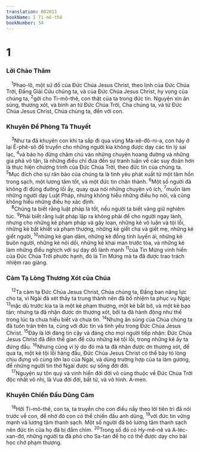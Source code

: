```yaml
---
translation: BD2011
bookName: I Ti-mô-thê 
bookNumber: 54
---
```


<div class="title"><h1>1</h1><h3>Lời Chào Thăm</h3></div>
<span class="verse 1ti_1_1"> <sup>1</sup>Phao-lô, một sứ đồ của Ðức Chúa Jesus Christ, theo lịnh của Ðức Chúa Trời, Ðấng Giải Cứu chúng ta, và của Ðức Chúa Jesus Christ, hy vọng của chúng ta, </span>
<span class="verse 1ti_1_2"><sup>2</sup>gởi cho Ti-mô-thê, con thật của ta trong đức tin. Nguyện xin ân sủng, thương xót, và bình an từ Ðức Chúa Trời, Cha chúng ta, và từ Ðức Chúa Jesus Christ, Chúa chúng ta, đến với con.<br/></span>
<div class="title"><h3>Khuyên Ðề Phòng Tà Thuyết</h3></div>
<span class="verse 1ti_1_3"> <sup>3</sup>Như ta đã khuyên con khi ta sắp đi qua vùng Ma-xê-đô-ni-a, con hãy ở lại Ê-phê-sô để truyền cho những người kia không được dạy các tín lý sai lạc, </span>
<span class="verse 1ti_1_4"><sup>4</sup>và bảo họ đừng chăm chú vào những chuyện hoang đường và những gia phả vô tận, là những điều chỉ đưa đến sự tranh luận về các suy đoán hơn là thực hiện chương trình của Ðức Chúa Trời, theo đức tin của chúng ta. </span>
<span class="verse 1ti_1_5"><sup>5</sup>Mục đích cho sự răn bảo của chúng ta là tình yêu phát xuất từ một tâm hồn trong sạch, một lương tâm tốt, và một đức tin chân thành. </span>
<span class="verse 1ti_1_6"><sup>6</sup>Một số người đã không đi đúng đường lối ấy, quay qua nói những chuyện vô ích, </span>
<span class="verse 1ti_1_7"><sup>7</sup>muốn làm những người dạy Luật Pháp, nhưng không hiểu những điều họ nói, và cũng không hiểu những điều họ xác định.<br/></span>
<span class="verse 1ti_1_8"> <sup>8</sup>Chúng ta biết rằng luật pháp là tốt, nếu người ta biết vâng giữ nghiêm túc. </span>
<span class="verse 1ti_1_9"><sup>9</sup>Phải biết rằng luật pháp lập ra không phải để cho người ngay lành, nhưng cho những kẻ phạm pháp và gây loạn, những kẻ vô luân và tội lỗi, những kẻ bất khiết và phạm thượng, những kẻ giết cha và giết mẹ, những kẻ giết người, </span>
<span class="verse 1ti_1_10"><sup>10</sup>những kẻ gian dâm, những kẻ đồng tính luyến ái, những kẻ buôn người, những kẻ nói dối, những kẻ khai man trước tòa, và những kẻ làm những điều nghịch với sự dạy dỗ lành mạnh </span>
<span class="verse 1ti_1_11"><sup>11</sup>của Tin Mừng vinh hiển của Ðức Chúa Trời phước hạnh, đó là Tin Mừng mà ta đã được trao trách nhiệm rao giảng.<br/></span>
<div class="title"><h3>Cảm Tạ Lòng Thương Xót của Chúa</h3></div>
<span class="verse 1ti_1_12"> <sup>12</sup>Ta cảm tạ Ðức Chúa Jesus Christ, Chúa chúng ta, Ðấng ban năng lực cho ta, vì Ngài đã xét thấy ta trung thành nên đã bổ nhiệm ta phục vụ Ngài; </span>
<span class="verse 1ti_1_13"><sup>13</sup>mặc dù trước kia ta là một kẻ phạm thượng, một kẻ bắt bớ, và một kẻ bạo tàn; nhưng ta đã nhận được ơn thương xót, bởi ta đã hành động như thế trong lúc ta chưa hiểu biết và chưa tin. </span>
<span class="verse 1ti_1_14"><sup>14</sup>Nhưng ân sủng của Chúa chúng ta đã tuôn tràn trên ta, cùng với đức tin và tình yêu trong Ðức Chúa Jesus Christ. </span>
<span class="verse 1ti_1_15"><sup>15</sup>Ðây là lời đáng tin cậy và đáng cho mọi người tiếp nhận: Ðức Chúa Jesus Christ đã đến thế gian để cứu những kẻ tội lỗi, trong những kẻ ấy ta đứng đầu. </span>
<span class="verse 1ti_1_16"><sup>16</sup>Nhưng cũng vì lý do đó mà ta đã nhận được ơn thương xót, để qua ta, một kẻ tội lỗi hàng đầu, Ðức Chúa Jesus Christ có thể bày tỏ lòng chịu đựng vô cùng lớn lao của Ngài, và dùng trường hợp của ta làm gương, để những người tin thờ Ngài được sự sống đời đời.<br/></span>
<span class="verse 1ti_1_17"> <sup>17</sup>Nguyện sự tôn quý và vinh hiển đời đời vô cùng thuộc về Ðức Chúa Trời độc nhất vô nhị, là Vua đời đời, bất tử, và vô hình. A-men.<br/></span>
<div class="title"><h3>Khuyên Chiến Ðấu Dũng Cảm</h3></div>
<span class="verse 1ti_1_18"> <sup>18</sup>Hỡi Ti-mô-thê, con ta, ta truyền cho con điều nầy theo lời tiên tri đã nói trước về con, để nhờ đó con có thể chiến đấu anh dũng, </span>
<span class="verse 1ti_1_19"><sup>19</sup>với đức tin vững mạnh và lương tâm thanh sạch. Một số người đã bỏ lương tâm thanh sạch nên đức tin của họ đã bị đắm chìm. </span>
<span class="verse 1ti_1_20"><sup>20</sup>Trong số đó có Hy-mê-nê và A-léc-xan-đơ, những người ta đã phó cho Sa-tan để họ có thể được dạy cho bài học chớ phạm thượng.<br/></span>
